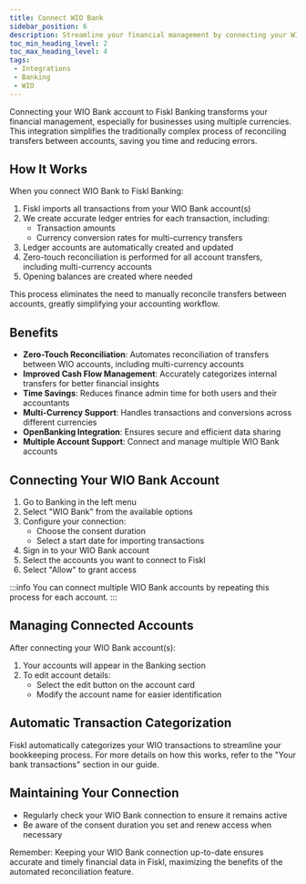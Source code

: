 ```yaml
---
title: Connect WIO Bank
sidebar_position: 6
description: Streamline your financial management by connecting your WIO Bank account to Fiskl
toc_min_heading_level: 2
toc_max_heading_level: 4
tags:
 - Integrations
 - Banking
 - WIO
---
```


Connecting your WIO Bank account to Fiskl Banking transforms your financial management, especially for businesses using multiple currencies. This integration simplifies the traditionally complex process of reconciling transfers between accounts, saving you time and reducing errors.

## How It Works

When you connect WIO Bank to Fiskl Banking:

1. Fiskl imports all transactions from your WIO Bank account(s)
1. We create accurate ledger entries for each transaction, including:
   - Transaction amounts
   - Currency conversion rates for multi-currency transfers
1. Ledger accounts are automatically created and updated
1. Zero-touch reconciliation is performed for all account transfers, including multi-currency accounts
1. Opening balances are created where needed

This process eliminates the need to manually reconcile transfers between accounts, greatly simplifying your accounting workflow.

## Benefits

- **Zero-Touch Reconciliation**: Automates reconciliation of transfers between WIO accounts, including multi-currency accounts
- **Improved Cash Flow Management**: Accurately categorizes internal transfers for better financial insights
- **Time Savings**: Reduces finance admin time for both users and their accountants
- **Multi-Currency Support**: Handles transactions and conversions across different currencies
- **OpenBanking Integration**: Ensures secure and efficient data sharing
- **Multiple Account Support**: Connect and manage multiple WIO Bank accounts

## Connecting Your WIO Bank Account

1. Go to Banking in the left menu
2. Select "WIO Bank" from the available options
3. Configure your connection:
   - Choose the consent duration
   - Select a start date for importing transactions
4. Sign in to your WIO Bank account
5. Select the accounts you want to connect to Fiskl
6. Select "Allow" to grant access

:::info
You can connect multiple WIO Bank accounts by repeating this process for each account.
:::

## Managing Connected Accounts

After connecting your WIO Bank account(s):

1. Your accounts will appear in the Banking section
2. To edit account details:
   - Select the edit button on the account card
   - Modify the account name for easier identification

## Automatic Transaction Categorization

Fiskl automatically categorizes your WIO transactions to streamline your bookkeeping process. For more details on how this works, refer to the "Your bank transactions" section in our guide.

## Maintaining Your Connection

- Regularly check your WIO Bank connection to ensure it remains active
- Be aware of the consent duration you set and renew access when necessary

Remember: Keeping your WIO Bank connection up-to-date ensures accurate and timely financial data in Fiskl, maximizing the benefits of the automated reconciliation feature.